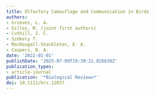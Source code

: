 ```yaml
---
title: Olfactory Camouflage and Communication in Birds
authors:
- Grieves, L. A.
- Gilles, M. (joint first authors)
- Cuthill, I. C.
- Székely T.
- MacDougall-Shackleton, E. A.
- Caspers, B. A.
date: '2022-01-01'
publishDate: '2025-07-09T19:39:21.826630Z'
publication_types:
- article-journal
publication: '*Biological Reviews*'
doi: 10.1111/brv.12837
---
```

